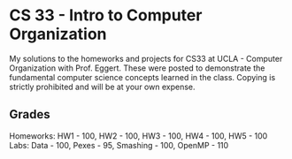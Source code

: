 # CS 33 - Intro to Computer Organization
My solutions to the homeworks and projects for CS33 at UCLA - Computer Organization with
Prof. Eggert. These were posted to demonstrate the fundamental computer science concepts
learned in the class. Copying is strictly prohibited and will be at your own expense.

## Grades
Homeworks:
HW1 - 100, HW2 - 100, HW3 - 100, HW4 - 100, HW5 - 100
Labs:
Data - 100, Pexes - 95, Smashing - 100, OpenMP - 110
